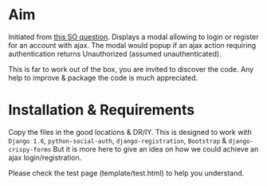 Aim
===

Initiated from [this SO question](http://stackoverflow.com/questions/13394057/django-ajax-modal-login-registration).
Displays a modal allowing to login or register for an account with ajax.
The modal would popup if an ajax action requiring authentication returns Unauthorized (assumed unauthenticated).

This is far to work out of the box, you are invited to discover the code.
Any help to improve & package the code is much appreciated.

Installation &amp; Requirements
===============================

Copy the files in the good locations & DR/IY.
This is designed to work with `Django 1.6`, `python-social-auth`, `django-registration`, `Bootstrap` &amp; `django-crispy-forms`
But it is more here to give an idea on how we could achieve an ajax login/registration.

Please check the test page (template/test.html) to help you understand.
